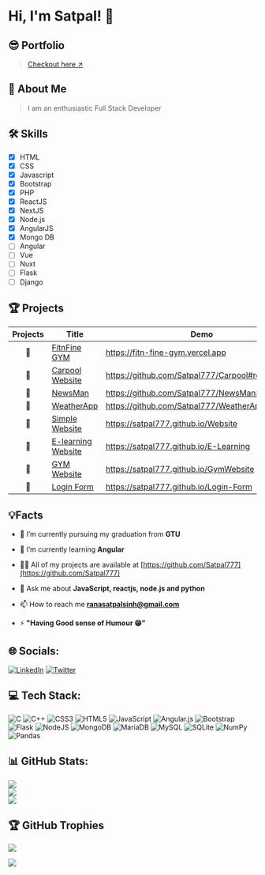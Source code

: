 
# Hi, I'm Satpal! 👋

## 😎 Portfolio
> [Checkout here ↗️](https://rss-satpalsinhrana.vercel.app)

## 🚀 About Me
> I am an enthusiastic Full Stack Developer

## 🛠 Skills
- [x] HTML
- [x] CSS
- [x] Javascript
- [x] Bootstrap
- [x] PHP
- [x] ReactJS
- [x] NextJS
- [x] Node.js
- [x] AngularJS
- [x] Mongo DB
- [ ] Angular
- [ ] Vue
- [ ] Nuxt
- [ ] Flask
- [ ] Django

## 🏆 Projects
| Projects |  Title |  Demo  |
| :----:  | ----  | ----  |
| 🥇 | [FitnFine GYM](https://github.com/Satpal777/FitnFineGym) | https://fitn-fine-gym.vercel.app |
| 🥇 | [Carpool Website](https://github.com/Satpal777/Carpool) | https://github.com/Satpal777/Carpool#readme  |
| 🥇 | [NewsMan](https://github.com/Satpal777/NewsMan) | https://github.com/Satpal777/NewsMan#readme  |
| 🥇 | [WeatherApp](https://github.com/Satpal777/WeatherApp) | https://github.com/Satpal777/WeatherApp#readme  |
| 🥇 | [Simple Website](https://github.com/Satpal777/Website) | https://satpal777.github.io/Website  |
| 🥇 | [E-learning Website](https://github.com/Satpal777/E-Learning) | https://satpal777.github.io/E-Learning  |
| 🥇 | [GYM Website](https://github.com/Satpal777/GymWebsite) | https://satpal777.github.io/GymWebsite |
| 🥇 | [Login Form](https://github.com/Satpal777/Login-Form) | https://satpal777.github.io/Login-Form |

## 💡Facts

- 🔭 I’m currently pursuing my graduation from **GTU**
- 🌱 I’m currently learning **Angular**

- 👨‍💻 All of my projects are available at [https://github.com/Satpal777](https://github.com/Satpal777)

- 💬 Ask me about **JavaScript, reactjs, node.js and python**

- 📫 How to reach me **ranasatpalsinh@gmail.com**

- ⚡ **"Having Good sense of Humour 😁"**

## 🌐 Socials:
[![LinkedIn](https://img.shields.io/badge/LinkedIn-%230077B5.svg?logo=linkedin&logoColor=white)](https://linkedin.com/in/satpalsinhrana) [![Twitter](https://img.shields.io/badge/Twitter-%231DA1F2.svg?logo=Twitter&logoColor=white)](https://twitter.com/SatpalsinhRana) 

## 💻 Tech Stack:
![C](https://img.shields.io/badge/c-%2300599C.svg?style=flat&logo=c&logoColor=white) ![C++](https://img.shields.io/badge/c++-%2300599C.svg?style=flat&logo=c%2B%2B&logoColor=white) ![CSS3](https://img.shields.io/badge/css3-%231572B6.svg?style=flat&logo=css3&logoColor=white) ![HTML5](https://img.shields.io/badge/html5-%23E34F26.svg?style=flat&logo=html5&logoColor=white) ![JavaScript](https://img.shields.io/badge/javascript-%23323330.svg?style=flat&logo=javascript&logoColor=%23F7DF1E) ![Angular.js](https://img.shields.io/badge/angular.js-%23E23237.svg?style=flat&logo=angularjs&logoColor=white) ![Bootstrap](https://img.shields.io/badge/bootstrap-%23563D7C.svg?style=flat&logo=bootstrap&logoColor=white) ![Flask](https://img.shields.io/badge/flask-%23000.svg?style=flat&logo=flask&logoColor=white) ![NodeJS](https://img.shields.io/badge/node.js-6DA55F?style=flat&logo=node.js&logoColor=white) ![MongoDB](https://img.shields.io/badge/MongoDB-%234ea94b.svg?style=flat&logo=mongodb&logoColor=white) ![MariaDB](https://img.shields.io/badge/MariaDB-003545?style=flat&logo=mariadb&logoColor=white) ![MySQL](https://img.shields.io/badge/mysql-%2300f.svg?style=flat&logo=mysql&logoColor=white) ![SQLite](https://img.shields.io/badge/sqlite-%2307405e.svg?style=flat&logo=sqlite&logoColor=white) ![NumPy](https://img.shields.io/badge/numpy-%23013243.svg?style=flat&logo=numpy&logoColor=white) ![Pandas](https://img.shields.io/badge/pandas-%23150458.svg?style=flat&logo=pandas&logoColor=white)
## 📊 GitHub Stats:
![](https://github-readme-stats.vercel.app/api?username=Satpal777&theme=dark&hide_border=false&include_all_commits=true&count_private=false)<br/>
![](https://github-readme-streak-stats.herokuapp.com/?user=Satpal777&theme=dark&hide_border=false)<br/>
![](https://github-readme-stats.vercel.app/api/top-langs/?username=Satpal777&theme=dark&hide_border=false&include_all_commits=true&count_private=false&layout=compact)


## 🏆 GitHub Trophies
![](https://github-profile-trophy.vercel.app/?username=Satpal777&theme=radical&no-frame=false&no-bg=true&margin-w=4)


[![](https://visitcount.itsvg.in/api?id=Satpal777&icon=0&color=0)](https://visitcount.itsvg.in)
